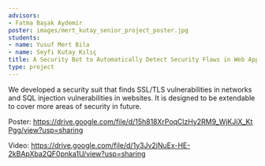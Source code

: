 ```yaml
---
advisors:
- Fatma Başak Aydemir
poster: images/mert_kutay_senior_project_poster.jpg
students:
- name: Yusuf Mert Bila
- name: Seyfi Kutay Kılıç
title: A Security Bot to Automatically Detect Security Flaws in Web Applications
type: project
---
```


We developed a security suit that finds SSL/TLS vulnerabilities in networks and SQL injection vulnerabilities in websites. It is designed to be extendable to cover more areas of security in future.


Poster: <https://drive.google.com/file/d/15h818XrPoqClzHy2RM9_WjKJiX_KtPgg/view?usp=sharing>


Video: <https://drive.google.com/file/d/1y3Jv2jNuEx-HE-2kBApXba2QF0pnka1U/view?usp=sharing>